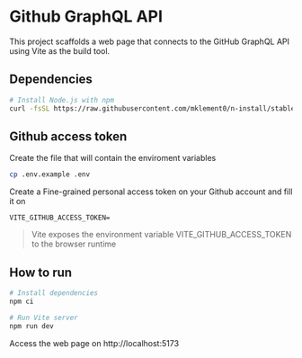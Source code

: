 # Github GraphQL API

This project scaffolds a web page that connects to the GitHub GraphQL API using Vite as the build tool.

## Dependencies

```bash
# Install Node.js with npm
curl -fsSL https://raw.githubusercontent.com/mklement0/n-install/stable/bin/n-install | bash -s 22
```

## Github access token

Create the file that will contain the enviroment variables

```bash
cp .env.example .env
```

Create a Fine-grained personal access token on your Github account and fill it on

```
VITE_GITHUB_ACCESS_TOKEN=
```

> Vite exposes the environment variable VITE_GITHUB_ACCESS_TOKEN to the browser runtime

## How to run

```bash
# Install dependencies
npm ci

# Run Vite server
npm run dev
```

Access the web page on http://localhost:5173